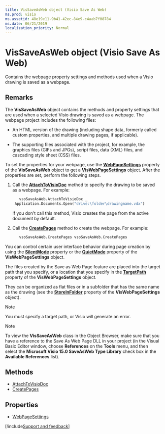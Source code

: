 ```yaml
---
title: VisSaveAsWeb object (Visio Save As Web)
ms.prod: visio
ms.assetid: 48e19e11-9b41-42ec-84e9-c4aab7f08784
ms.date: 06/21/2019
localization_priority: Normal
---
```



# VisSaveAsWeb object (Visio Save As Web)

Contains the webpage property settings and methods used when a Visio drawing is saved as a webpage. 


## Remarks 

The **VisSaveAsWeb** object contains the methods and property settings that are used when a selected Visio drawing is saved as a webpage. The webpage project includes the following files:

- An HTML version of the drawing (including shape data, formerly called custom properties, and multiple drawing pages, if applicable).
    
- The supporting files associated with the project, for example, the graphics files (GIFs and JPGs), script files, data (XML) files, and cascading style sheet (CSS) files.
    
To set the properties for your webpage, use the **[WebPageSettings](visio.vissaveasweb.webpagesettings.md)** property of the **VisSaveAsWeb** object to get a **[VisWebPageSettings](Visio.VisWebPageSettings.md)** object. After the properties are set, perform the following steps.

1. Call the **[AttachToVisioDoc](visio.vissaveasweb.attachtovisiodoc.md)** method to specify the drawing to be saved as a webpage. For example:
    
   ```vb
      vsoSaveAsWeb.AttachToVisioDoc _ 
    Application.Documents.Open("drive:\folder\drawingname.vdx")
   ```
   
   If you don't call this method, Visio creates the page from the active document by default.
    
2. Call the **[CreatePages](visio.vissaveasweb.createpages.md)** method to create the webpage. For example:
    
   ```vb
      vsoSaveAsWeb.CreatePages vsoSaveAsWeb.CreatePages
   ```

You can control certain user interface behavior during page creation by using the **[SilentMode](Visio.VisWebPageSettings.SilentMode.md)** property or the **[QuietMode](Visio.VisWebPageSettings.QuietMode.md)** property of the **VisWebPageSettings** object.

The files created by the Save as Web Page feature are placed into the target path that you specify, or a location that you specify in the **[TargetPath](Visio.VisWebPageSettings.TargetPath.md)** property of the **VisWebPageSettings** object. 

They can be organized as flat files or in a subfolder that has the same name as the drawing (see the **[StoreInFolder](Visio.VisWebPageSettings.StoreInFolder.md)** property of the **VisWebPageSettings** object).

> [!NOTE] 
> You must specify a target path, or Visio will generate an error.

> [!NOTE] 
> To view the **VisSaveAsWeb** class in the Object Browser, make sure that you have a reference to the Save As Web Page DLL in your project (in the Visual Basic Editor window, choose **References** on the **Tools** menu, and then select the **Microsoft Visio 15.0 SaveAsWeb Type Library** check box in the **Available References** list).

## Methods

- [AttachToVisioDoc](Visio.VisSaveAsWeb.AttachToVisioDoc.md)
- [CreatePages](Visio.VisSaveAsWeb.CreatePages.md)

## Properties

- [WebPageSettings](Visio.VisSaveAsWeb.WebPageSettings.md)


[!include[Support and feedback](~/includes/feedback-boilerplate.md)]